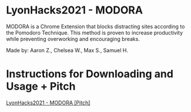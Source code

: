 # LyonHacks2021 - MODORA

MODORA is a Chrome Extension that blocks distracting sites according to the Pomodoro Technique. This method is proven to increase productivity while preventing overworking and encouraging breaks. 

Made by: Aaron Z., Chelsea W., Max S., Samuel H.

# Instructions for Downloading and Usage + Pitch

[LyonHacks2021 - MODORA [Pitch]](https://docs.google.com/presentation/d/1DHqMQLYiGRoJOVRQKanE_odrVQ2AQ8VPxmpOIqOyPTY/edit?usp=sharing)
 
